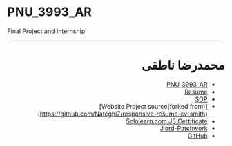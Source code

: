 # PNU_3993_AR
Final Project and Internship

<div dir="rtl">

---------

# محمدرضا ناطقی
- [PNU_3993_AR](https://github.com/Nateghi7/PNU_3993_AR)
- [Resume](https://forughiamir.github.io/) 
- [SOP](https://forughiamir.github.io/SOP/)
- [Website Project source(forked from)] (https://github.com/Nateghi7/responsive-resume-cv-smith)
- [Sololearn.com JS Certificate](https://github.com/Nateghi7/JavaScript-Certification/blob/main/Cert-SoloLearn-JS.png)
- [Jlord-Patchwork](https://github.com/Nateghi7/Jlord-Patchwork/blob/main/Github-Jlord.jpg)
- [GitHub](https://github.com/Nateghi7)

